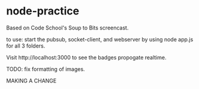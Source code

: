 # node-practice
Based on Code School's Soup to Bits screencast.

to use:
start the pubsub, socket-client, and webserver by using node app.js for all 3 folders.

Visit http://localhost:3000 to see the badges propogate realtime.

TODO:
fix formatting of images. 


MAKING A CHANGE